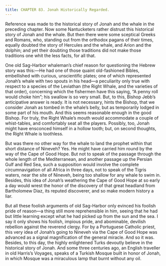 ```yaml
---
title: CHAPTER 83. Jonah Historically Regarded.
---
```


Reference was made to the historical story of Jonah and the whale in the preceding chapter. Now some Nantucketers rather distrust this historical story of Jonah and the whale. But then there were some sceptical Greeks and Romans, who, standing out from the orthodox pagans of their times, equally doubted the story of Hercules and the whale, and Arion and the dolphin; and yet their doubting those traditions did not make those traditions one whit the less facts, for all that.

One old Sag-Harbor whaleman’s chief reason for questioning the Hebrew story was this:—He had one of those quaint old-fashioned Bibles, embellished with curious, unscientific plates; one of which represented Jonah’s whale with two spouts in his head—a peculiarity only true with respect to a species of the Leviathan (the Right Whale, and the varieties of that order), concerning which the fishermen have this saying, “A penny roll would choke him”; his swallow is so very small. But, to this, Bishop Jebb’s anticipative answer is ready. It is not necessary, hints the Bishop, that we consider Jonah as tombed in the whale’s belly, but as temporarily lodged in some part of his mouth. And this seems reasonable enough in the good Bishop. For truly, the Right Whale’s mouth would accommodate a couple of whist-tables, and comfortably seat all the players. Possibly, too, Jonah might have ensconced himself in a hollow tooth; but, on second thoughts, the Right Whale is toothless.

But was there no other way for the whale to land the prophet within that short distance of Nineveh? Yes. He might have carried him round by the way of the Cape of Good Hope. But not to speak of the passage through the whole length of the Mediterranean, and another passage up the Persian Gulf and Red Sea, such a supposition would involve the complete circumnavigation of all Africa in three days, not to speak of the Tigris waters, near the site of Nineveh, being too shallow for any whale to swim in. Besides, this idea of Jonah’s weathering the Cape of Good Hope at so early a day would wrest the honor of the discovery of that great headland from Bartholomew Diaz, its reputed discoverer, and so make modern history a liar.

But all these foolish arguments of old Sag-Harbor only evinced his foolish pride of reason—a thing still more reprehensible in him, seeing that he had but little learning except what he had picked up from the sun and the sea. I say it only shows his foolish, impious pride, and abominable, devilish rebellion against the reverend clergy. For by a Portuguese Catholic priest, this very idea of Jonah’s going to Nineveh via the Cape of Good Hope was advanced as a signal magnification of the general miracle. And so it was. Besides, to this day, the highly enlightened Turks devoutly believe in the historical story of Jonah. And some three centuries ago, an English traveller in old Harris’s Voyages, speaks of a Turkish Mosque built in honor of Jonah, in which Mosque was a miraculous lamp that burnt without any oil.